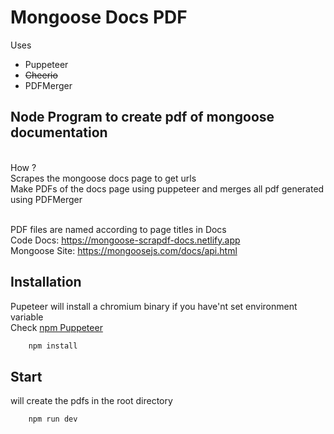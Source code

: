 # Mongoose Docs PDF 

Uses
- Puppeteer
- <strike>Cheerio</strike>
- PDFMerger

## Node Program to create pdf of mongoose documentation

</br>
How ? </br>
Scrapes the mongoose docs page to get urls </br>
Make PDFs of the docs page using puppeteer and merges all pdf generated using PDFMerger</br>
</br>

PDF files are named according to page titles in Docs </br>
Code Docs: https://mongoose-scrapdf-docs.netlify.app </br>
Mongoose Site: https://mongoosejs.com/docs/api.html

## Installation
Pupeteer will install a chromium binary if you have'nt set environment variable</br>
Check [npm Puppeteer](https://www.npmjs.com/package/puppeteer)</br>
```bash
    npm install
```

## Start
will create the pdfs in the root directory</br>
```bash
    npm run dev
```